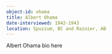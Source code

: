 ```yaml
---
object-id: ohama
title: Albert Ohama
date-interviewed: 1942-1943
location: Spuzzum, BC and Rainier, AB
---
```


Albert Ohama bio here
